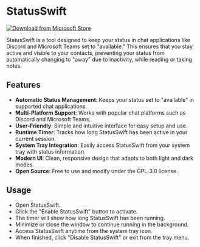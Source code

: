 # StatusSwift

[![Download from Microsoft Store](https://img.shields.io/endpoint?url=https%3A%2F%2Fmicrosoft-store-badge.fly.dev%2Fapi%2Frating%3FstoreId%3D9nv7xnrpf579%26market%3DUS&style=for-the-badge&label=Download+from+Microsoft+Store&color=brightgreen&logo=windows11)](https://www.microsoft.com/store/productId/9nv7xnrpf579)

StatusSwift is a tool designed to keep your status in chat applications like Discord and Microsoft Teams set to "available." This ensures that you stay active and visible to your contacts, preventing your status from automatically changing to "away" due to inactivity, while reading or taking notes.

## Features

- **Automatic Status Management**: Keeps your status set to "available" in supported chat applications.
- **Multi-Platform Support**: Works with popular chat platforms such as Discord and Microsoft Teams.
- **User-Friendly**: Simple and intuitive interface for easy setup and use.
- **Runtime Timer**: Tracks how long StatusSwift has been active in your current session.
- **System Tray Integration**: Easily access StatusSwift from your system tray with status information.
- **Modern UI**: Clean, responsive design that adapts to both light and dark modes.
- **Open Source**: Free to use and modify under the GPL-3.0 license.

## Usage

- Open StatusSwift.
- Click the "Enable StatusSwift" button to activate.
- The timer will show how long StatusSwift has been running.
- Minimize or close the window to continue running in the background.
- Access StatusSwift anytime from the system tray icon.
- When finished, click "Disable StatusSwift" or exit from the tray menu.
